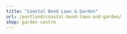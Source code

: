 ```yaml
---
title: "Coastal Bend Lawn & Garden"
url: /portland/coastal-bend-lawn-and-garden/
shop: garden centre
---
```

